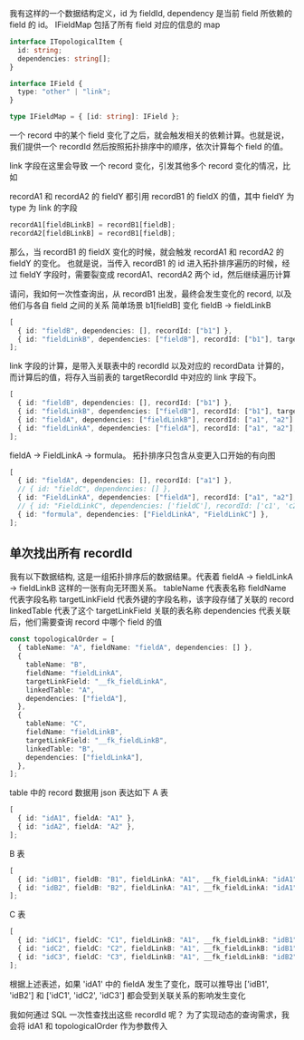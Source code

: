 我有这样的一个数据结构定义，id 为 fieldId, dependency 是当前 field 所依赖的 field 的 id。
IFieldMap 包括了所有 field 对应的信息的 map

```ts
interface ITopologicalItem {
  id: string;
  dependencies: string[];
}

interface IField {
  type: "other" | "link";
}

type IFieldMap = { [id: string]: IField };
```

一个 record 中的某个 field 变化了之后，就会触发相关的依赖计算。也就是说，我们提供一个 recordId 然后按照拓扑排序中的顺序，依次计算每个 field 的值。

link 字段在这里会导致 一个 record 变化，引发其他多个 record 变化的情况，比如

recordA1 和 recordA2 的 fieldY 都引用 recordB1 的 fieldX 的值，其中 fieldY 为 type 为 link 的字段

```ts
recordA1[fieldBLinkB] = recordB1[fieldB];
recordA2[fieldBLinkB] = recordB1[fieldB];
```

那么，当 recordB1 的 fieldX 变化的时候，就会触发 recordA1 和 recordA2 的 fieldY 的变化。
也就是说，当传入 recordB1 的 id 进入拓扑排序遍历的时候，经过 fieldY 字段时，需要裂变成 recordA1、recordA2 两个 id，然后继续遍历计算

请问，我如何一次性查询出，从 recordB1 出发，最终会发生变化的 record, 以及他们与各自 field 之间的关系
简单场景
b1[fieldB] 变化
fieldB -> fieldLinkB

```ts
[
  { id: "fieldB", dependencies: [], recordId: ["b1"] },
  { id: "fieldLinkB", dependencies: ["fieldB"], recordId: ["b1"], targetRecordId: ["a1", "a2"] }, // formula({fieldB})
];
```

link 字段的计算，是带入关联表中的 recordId 以及对应的 recordData 计算的，而计算后的值，将存入当前表的 targetRecordId 中对应的 link 字段下。

```ts
[
  { id: "fieldB", dependencies: [], recordId: ["b1"] },
  { id: "fieldLinkB", dependencies: ["fieldB"], recordId: ["b1"], targetRecordId: ["a1", "a2"] },
  { id: "fieldA", dependencies: ["fieldLinkB"], recordId: ["a1", "a2"] },
  { id: "fieldLinkA", dependencies: ["fieldA"], recordId: ["a1", "a2"], targetRecordId: ["b1"] },
];
```

fieldA -> FieldLinkA -> formula。
拓扑排序只包含从变更入口开始的有向图

```ts
[
  { id: "fieldA", dependencies: [], recordId: ["a1"] },
  // { id: "fieldC", dependencies: [] },
  { id: "FieldLinkA", dependencies: ["fieldA"], recordId: ["a1", "a2"], targetRecordId: ["b1"] },
  // { id: "FieldLinkC", dependencies: ['fieldC'], recordId: ['c1', 'c2'], targetRecordId: ['b1'] },
  { id: "formula", dependencies: ["FieldLinkA", "FieldLinkC"] },
];
```

## 单次找出所有 recordId

我有以下数据结构, 这是一组拓扑排序后的数据结果。代表着 fieldA -> fieldLinkA -> fieldLinkB 这样的一张有向无环图关系。
tableName 代表表名称
fieldName 代表字段名称
targetLinkField 代表外键的字段名称，该字段存储了关联的 record
linkedTable 代表了这个 targetLinkField 关联的表名称
dependencies 代表关联后，他们需要查询 record 中哪个 field 的值

```ts
const topologicalOrder = [
  { tableName: "A", fieldName: "fieldA", dependencies: [] },
  {
    tableName: "B",
    fieldName: "fieldLinkA",
    targetLinkField: "__fk_fieldLinkA",
    linkedTable: "A",
    dependencies: ["fieldA"],
  },
  {
    tableName: "C",
    fieldName: "fieldLinkB",
    targetLinkField: "__fk_fieldLinkB",
    linkedTable: "B",
    dependencies: ["fieldLinkA"],
  },
];
```

table 中的 record 数据用 json 表达如下
A 表

```ts
[
  { id: "idA1", fieldA: "A1" },
  { id: "idA2", fieldA: "A2" },
];
```

B 表

```ts
[
  { id: "idB1", fieldB: "B1", fieldLinkA: "A1", __fk_fieldLinkA: "idA1" },
  { id: "idB2", fieldB: "B2", fieldLinkA: "A1", __fk_fieldLinkA: "idA1" },
];
```

C 表

```ts
[
  { id: "idC1", fieldC: "C1", fieldLinkB: "A1", __fk_fieldLinkB: "idB1" },
  { id: "idC2", fieldC: "C2", fieldLinkB: "A1", __fk_fieldLinkB: "idB1" },
  { id: "idC3", fieldC: "C3", fieldLinkB: "A1", __fk_fieldLinkB: "idB2" },
];
```

根据上述表述，如果 'idA1' 中的 fieldA 发生了变化，既可以推导出 ['idB1', 'idB2'] 和 ['idC1', 'idC2', 'idC3'] 都会受到关联关系的影响发生变化

我如何通过 SQL 一次性查找出这些 recordId 呢？ 为了实现动态的查询需求，我会将 idA1 和 topologicalOrder 作为参数传入
